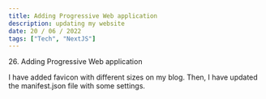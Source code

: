```yaml
---
title: Adding Progressive Web application
description: updating my website
date: 20 / 06 / 2022
tags: ["Tech", "NextJS"]
---
```


<p>26. Adding Progressive Web application</p>

<p> 
I have added favicon with different sizes on my blog. Then, I have updated the manifest.json file with some settings.
</p>
<img src="/Blog/20220620-1.png" alt="">
<img src="/Blog/20220620-2.png" alt="">